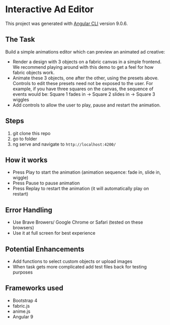 # Interactive Ad Editor

This project was generated with [Angular CLI](https://github.com/angular/angular-cli) version 9.0.6.

## The Task
Build a simple animations editor which can preview an animated ad creative:

- Render a design with 3 objects on a fabric canvas in a simple frontend. We recommend playing around with this demo to get a feel for how fabric objects work.
- Animate these 3 objects, one after the other, using the presets above. Controls to edit these presets need not be exposed to the user.
    For example, if you have three squares on the canvas, the sequence of events would be: Square 1 fades in -> Square 2 slides in -> Square 3 wiggles
- Add controls to allow the user to play, pause and restart the animation.

## Steps
1. git clone this repo
2. go to folder
3. ng serve and navigate to `http://localhost:4200/`

## How it works
- Press Play to start the animation (animation sequence: fade in, slide in, wiggle)
- Press Pause to pause animation
- Press Replay to restart the animation (it will automatically play on restart)

## Error Handling
- Use Brave Browers/ Google Chrome or Safari (tested on these browsers)
- Use it at full screen for best experience

## Potential Enhancements
- Add functions to select custom objects or upload images
- When task gets more complicated add test files back for testing purposes

## Frameworks used
- Bootstrap 4
- fabric.js
- anime.js
- Angular 9